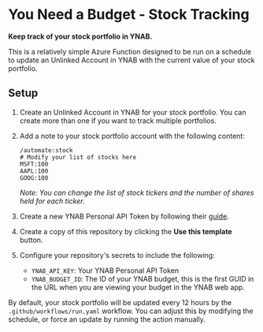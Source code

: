 # You Need a Budget - Stock Tracking
**Keep track of your stock portfolio in YNAB.**

This is a relatively simple Azure Function designed to be run on a schedule to
update an Unlinked Account in YNAB with the current value of your stock portfolio.

## Setup
1. Create an Unlinked Account in YNAB for your stock portfolio.
   You can create more than one if you want to track multiple portfolios.

2. Add a note to your stock portfolio account with the following content:
   
   ```
   /automate:stock
   # Modify your list of stocks here
   MSFT:100
   AAPL:100
   GOOG:100
   ```

   *Note: You can change the list of stock tickers and the number of shares held for each ticker.*

3. Create a new YNAB Personal API Token by following their [guide](https://api.youneedabudget.com/#personal-access-tokens).
4. Create a copy of this repository by clicking the **Use this template** button.
5. Configure your repository's secrets to include the following:
   - `YNAB_API_KEY`: Your YNAB Personal API Token
   - `YNAB_BUDGET_ID`: The ID of your YNAB budget, this is the first GUID in the URL when you are viewing your budget in the YNAB web app.

By default, your stock portfolio will be updated every 12 hours by the `.github/workflows/run.yaml` workflow.
You can adjust this by modifying the schedule, or force an update by running the action manually.
